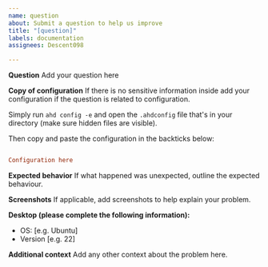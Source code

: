 ```yaml
---
name: question
about: Submit a question to help us improve
title: "[question]"
labels: documentation
assignees: Descent098

---
```


**Question**
Add your question here

**Copy of configuration**
If there is no sensitive information inside add your configuration if the question is related to configuration. 

Simply run ```ahd config -e``` and open the ```.ahdconfig``` file that's in your directory (make sure hidden files are visible).

Then copy and paste the configuration in the backticks below:

```ini

Configuration here

```

**Expected behavior**
If what happened was unexpected, outline the expected behaviour.

**Screenshots**
If applicable, add screenshots to help explain your problem.

**Desktop (please complete the following information):**
 - OS: [e.g. Ubuntu]
 - Version [e.g. 22]

**Additional context**
Add any other context about the problem here.
